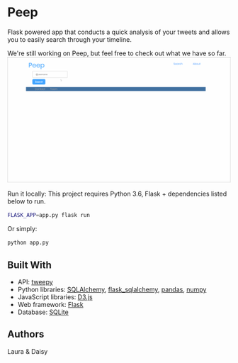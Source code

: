 # Peep

Flask powered app that conducts a quick analysis of your tweets and allows you to easily search through your timeline.


We're still working on Peep, but feel free to check out what we have so far.
![](version1.1.gif)


Run it locally:
This project requires Python 3.6, Flask + dependencies listed below to run.

```bash
FLASK_APP=app.py flask run
```

Or simply:

```bash
python app.py
```

## Built With

* API: [tweepy](https://tweepy.readthedocs.io/en/v3.5.0/api.html)
* Python libraries: [SQLAlchemy](https://www.sqlalchemy.org/), [flask_sqlalchemy](https://flask-sqlalchemy.palletsprojects.com/en/2.x/), [pandas](https://pandas.pydata.org/), [numpy](https://numpy.org/)
* JavaScript libraries: [D3.js](http://d3js.org/)
* Web framework: [Flask](https://flask.palletsprojects.com/en/1.1.x/)
* Database: [SQLite](https://www.sqlite.org/)


## Authors
Laura & Daisy
